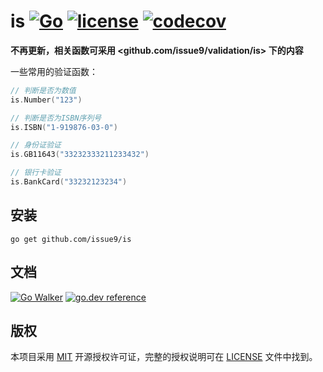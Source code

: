 is
[![Go](https://github.com/issue9/is/workflows/Go/badge.svg)](https://github.com/issue9/is/actions?query=workflow%3AGo)
[![license](https://img.shields.io/badge/license-MIT-brightgreen.svg?style=flat)](https://opensource.org/licenses/MIT)
[![codecov](https://codecov.io/gh/issue9/is/branch/master/graph/badge.svg)](https://codecov.io/gh/issue9/is)
======

**不再更新，相关函数可采用 <github.com/issue9/validation/is> 下的内容**

一些常用的验证函数：

```go
// 判断是否为数值
is.Number("123")

// 判断是否为ISBN序列号
is.ISBN("1-919876-03-0")

// 身份证验证
is.GB11643("33232333211233432")

// 银行卡验证
is.BankCard("33232123234")
```

安装
----

```shell
go get github.com/issue9/is
```

文档
----

[![Go Walker](https://gowalker.org/api/v1/badge)](https://gowalker.org/github.com/issue9/is)
[![go.dev reference](https://img.shields.io/badge/go.dev-reference-007d9c?logo=go&logoColor=white&style=flat-square)](https://pkg.go.dev/github.com/issue9/is)

版权
----

本项目采用 [MIT](https://opensource.org/licenses/MIT) 开源授权许可证，完整的授权说明可在 [LICENSE](LICENSE) 文件中找到。

